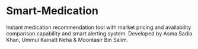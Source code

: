 # Smart-Medication
Instant medication recommendation tool with market pricing and availability comparison capability and smart alerting system.
Developed by Asma Sadia Khan, Ummul Kainatt Neha & Moontasir Bin Salim.
